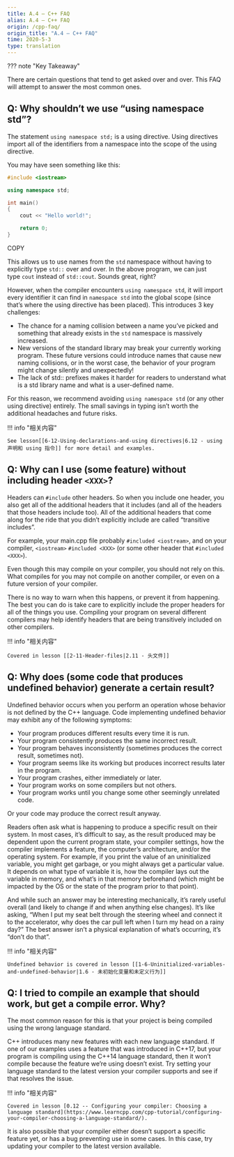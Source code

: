 ```yaml
---
title: A.4 — C++ FAQ
alias: A.4 — C++ FAQ
origin: /cpp-faq/
origin_title: "A.4 — C++ FAQ"
time: 2020-5-3
type: translation
---
```


??? note "Key Takeaway"
	


There are certain questions that tend to get asked over and over. This FAQ will attempt to answer the most common ones.

## Q: Why shouldn’t we use “using namespace std”? 

The statement `using namespace std;` is a using directive. Using directives import all of the identifiers from a namespace into the scope of the using directive.

You may have seen something like this:

```cpp
#include <iostream>

using namespace std;

int main()
{
    cout << "Hello world!";

    return 0;
}
```

COPY

This allows us to use names from the `std` namespace without having to explicitly type `std::` over and over. In the above program, we can just type `cout` instead of `std::cout`. Sounds great, right?

However, when the compiler encounters `using namespace std`, it will import every identifier it can find in `namespace std` into the global scope (since that’s where the using directive has been placed). This introduces 3 key challenges:

-   The chance for a naming collision between a name you’ve picked and something that already exists in the `std` namespace is massively increased.
-   New versions of the standard library may break your currently working program. These future versions could introduce names that cause new naming collisions, or in the worst case, the behavior of your program might change silently and unexpectedly!
-   The lack of std:: prefixes makes it harder for readers to understand what is a std library name and what is a user-defined name.

For this reason, we recommend avoiding `using namespace std` (or any other using directive) entirely. The small savings in typing isn’t worth the additional headaches and future risks.

!!! info "相关内容"

	See lesson[[6-12-Using-declarations-and-using directives|6.12 - using 声明和 using 指令]] for more detail and examples.

## Q: Why can I use (some feature) without including header `<XXX>`? 

Headers can `#include` other headers. So when you include one header, you also get all of the additional headers that it includes (and all of the headers that those headers include too). All of the additional headers that come along for the ride that you didn’t explicitly include are called “transitive includes”.

For example, your main.cpp file probably `#included <iostream>`, and on your compiler, `<iostream>` `#included <XXX>` (or some other header that `#included <XXX>`).

Even though this may compile on your compiler, you should not rely on this. What compiles for you may not compile on another compiler, or even on a future version of your compiler.

There is no way to warn when this happens, or prevent it from happening. The best you can do is take care to explicitly include the proper headers for all of the things you use. Compiling your program on several different compilers may help identify headers that are being transitively included on other compilers.

!!! info "相关内容"

	Covered in lesson [[2-11-Header-files|2.11 - 头文件]]

## Q: Why does (some code that produces undefined behavior) generate a certain result? 

Undefined behavior occurs when you perform an operation whose behavior is not defined by the C++ language. Code implementing undefined behavior may exhibit any of the following symptoms:

-   Your program produces different results every time it is run.
-   Your program consistently produces the same incorrect result.
-   Your program behaves inconsistently (sometimes produces the correct result, sometimes not).
-   Your program seems like its working but produces incorrect results later in the program.
-   Your program crashes, either immediately or later.
-   Your program works on some compilers but not others.
-   Your program works until you change some other seemingly unrelated code.

Or your code may produce the correct result anyway.

Readers often ask what is happening to produce a specific result on their system. In most cases, it’s difficult to say, as the result produced may be dependent upon the current program state, your compiler settings, how the compiler implements a feature, the computer’s architecture, and/or the operating system. For example, if you print the value of an uninitialized variable, you might get garbage, or you might always get a particular value. It depends on what type of variable it is, how the compiler lays out the variable in memory, and what’s in that memory beforehand (which might be impacted by the OS or the state of the program prior to that point).

And while such an answer may be interesting mechanically, it’s rarely useful overall (and likely to change if and when anything else changes). It’s like asking, “When I put my seat belt through the steering wheel and connect it to the accelerator, why does the car pull left when I turn my head on a rainy day?” The best answer isn’t a physical explanation of what’s occurring, it’s “don’t do that”.

!!! info "相关内容"

	Undefined behavior is covered in lesson [[1-6-Uninitialized-variables-and-undefined-behavior|1.6 - 未初始化变量和未定义行为]]

## Q: I tried to compile an example that should work, but get a compile error. Why? 

The most common reason for this is that your project is being compiled using the wrong language standard.

C++ introduces many new features with each new language standard. If one of our examples uses a feature that was introduced in C++17, but your program is compiling using the C++14 language standard, then it won’t compile because the feature we’re using doesn’t exist. Try setting your language standard to the latest version your compiler supports and see if that resolves the issue.

!!! info "相关内容"

	Covered in lesson [0.12 -- Configuring your compiler: Choosing a language standard](https://www.learncpp.com/cpp-tutorial/configuring-your-compiler-choosing-a-language-standard/).

It is also possible that your compiler either doesn’t support a specific feature yet, or has a bug preventing use in some cases. In this case, try updating your compiler to the latest version available.